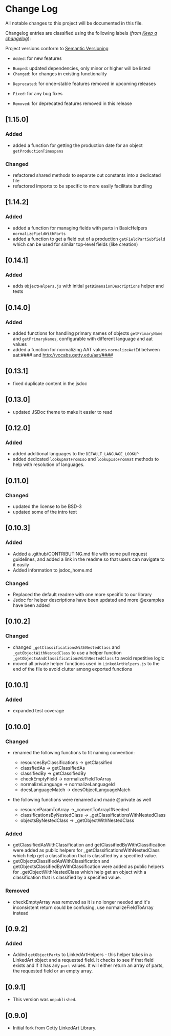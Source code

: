 # Change Log

All notable changes to this project will be documented in this file.

Changelog entries are classified using the following labels _(from [Keep a changelog](https://keepachangelog.com/en/1.0.0/)_):

Project versions conform to [Semantic Versioning](https://semver.org/)

- `Added`: for new features

* `Bumped`: updated dependencies, only minor or higher will be listed
* `Changed`: for changes in existing functionality

- `Deprecated`: for once-stable features removed in upcoming releases

* `Fixed`: for any bug fixes

- `Removed`: for deprecated features removed in this release

## [1.15.0]

### Added

- added a function for getting the production date for an object `getProductionTimespans`

### Changed

- refactored shared methods to separate out constants into a dedicated file
- refactored imports to be specific to more easily facilitate bundling

## [1.14.2]

### Added

- added a function for managing fields with parts in BasicHelpers `normalizeFieldWithParts`
- added a function to get a field out of a production `getFieldPartSubfield` which can be used for similar top-level fields (like creation)

## [0.14.1]

### Added

- adds `ObjectHelpers.js` with initial `getDimensionDescriptions` helper and tests

## [0.14.0]

### Added

- added functions for handling primary names of objects `getPrimaryName` and `getPrimaryNames`, configurable with different language and aat values
- added a function for normalizing AAT values `normalizeAatId` between aat:#### and http://vocabs.getty.edu/aat/####

## [0.13.1]

- fixed duplicate content in the jsdoc

## [0.13.0]

- updated JSDoc theme to make it easier to read

## [0.12.0]

### Added

- added additional languages to the `DEFAULT_LANGUAGE_LOOKUP`
- added dedicated `lookupAatFromIso` and `lookupIsoFromAat` methods to help with resolution of languages.

## [0.11.0]

### Changed

- updated the license to be BSD-3
- updated some of the intro text

## [0.10.3]

### Added

- Added a .github/CONTRIBUTING.md file with some pull request guidelines, and added a link in the readme so that users can navigate to it easily
- Added information to jsdoc_home.md

### Changed

- Replaced the default readme with one more specific to our library
- Jsdoc for helper descriptions have been updated and more @examples have been added

## [0.10.2]

### Changed

- changed `_getClassificationsWithNestedClass` and `_getObjectWithNestedClass` to use a helper function `_getObjectsAndClassificationsWithNestedClass` to avoid repetitive logic
- moved all private helper functions used in `LinkedArtHelpers.js` to the end of the file to avoid clutter among exported functions

## [0.10.1]

### Added

- expanded test coverage

## [0.10.0]

### Changed

- renamed the following functions to fit naming convention:

  - resourcesByClassifications -> getClassified
  - classfiedAs -> getClassifiedAs
  - classifiedBy -> getClassifiedBy
  - checkEmptyField -> normalizeFieldToArray
  - normalizeLanguage -> normalizeLanguageId
  - doesLanguageMatch -> doesObjectLanguageMatch

- the following functions were renamed and made @private as well
  - resourceParamToArray ->\_convertToArrayIfNeeded
  - classificationsByNestedClass -> \_getClassificationsWithNestedClass
  - objectsByNestedClass -> \_getObjectWithNestedClass

### Added

- getClassifiedAsWithClassification and getClassifiedByWithClassification were added as public helpers for \_getClassificationsWithNestedClass which help get a classification that is classified by a specified value.
- getObjectsClassifiedAsWithClassification and getObjectsClassifiedByWithClassification were added as public helpers for \_getObjectWithNestedClass which help get an object with a classification that is classified by a specified value.

### Removed

- checkEmptyArray was removed as it is no longer needed and it's inconsistent return could be confusing, use normalizeFieldToArray instead

## [0.9.2]

### Added

- Added `getObjectParts` to LinkedArtHelpers - this helper takes in a LinkedArt object and a requested field. It checks to see if that field exists and if it has any `part` values. It will either return an array of parts, the requested field or an empty array.

## [0.9.1]

- This version was `unpublished`.

## [0.9.0]

- Initial fork from Getty LinkedArt Library.
